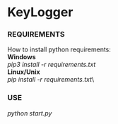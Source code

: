 
# KeyLogger 


  

### REQUIREMENTS


How to install python requirements:\
**Windows**\
*pip3 install -r requirements.txt*\
**Linux/Unix**\
*pip install -r requirements.txt*\


### USE
*python start.py*
